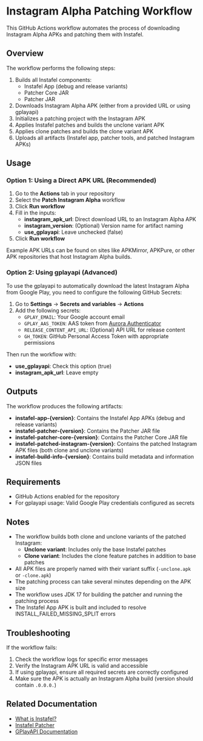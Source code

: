 # Instagram Alpha Patching Workflow

This GitHub Actions workflow automates the process of downloading Instagram Alpha APKs and patching them with Instafel.

## Overview

The workflow performs the following steps:
1. Builds all Instafel components:
   - Instafel App (debug and release variants)
   - Patcher Core JAR
   - Patcher JAR
2. Downloads Instagram Alpha APK (either from a provided URL or using gplayapi)
3. Initializes a patching project with the Instagram APK
4. Applies Instafel patches and builds the unclone variant APK
5. Applies clone patches and builds the clone variant APK
6. Uploads all artifacts (Instafel app, patcher tools, and patched Instagram APKs)

## Usage

### Option 1: Using a Direct APK URL (Recommended)

1. Go to the **Actions** tab in your repository
2. Select the **Patch Instagram Alpha** workflow
3. Click **Run workflow**
4. Fill in the inputs:
   - **instagram_apk_url**: Direct download URL to an Instagram Alpha APK
   - **instagram_version**: (Optional) Version name for artifact naming
   - **use_gplayapi**: Leave unchecked (false)
5. Click **Run workflow**

Example APK URLs can be found on sites like APKMirror, APKPure, or other APK repositories that host Instagram Alpha builds.

### Option 2: Using gplayapi (Advanced)

To use the gplayapi to automatically download the latest Instagram Alpha from Google Play, you need to configure the following GitHub Secrets:

1. Go to **Settings** → **Secrets and variables** → **Actions**
2. Add the following secrets:
   - `GPLAY_EMAIL`: Your Google account email
   - `GPLAY_AAS_TOKEN`: AAS token from [Aurora Authenticator](https://github.com/whyorean/Authenticator/releases/latest)
   - `RELEASE_CONTENT_API_URL`: (Optional) API URL for release content
   - `GH_TOKEN`: GitHub Personal Access Token with appropriate permissions

Then run the workflow with:
- **use_gplayapi**: Check this option (true)
- **instagram_apk_url**: Leave empty

## Outputs

The workflow produces the following artifacts:

- **instafel-app-{version}**: Contains the Instafel App APKs (debug and release variants)
- **instafel-patcher-{version}**: Contains the Patcher JAR file
- **instafel-patcher-core-{version}**: Contains the Patcher Core JAR file
- **instafel-patched-instagram-{version}**: Contains the patched Instagram APK files (both clone and unclone variants)
- **instafel-build-info-{version}**: Contains build metadata and information JSON files

## Requirements

- GitHub Actions enabled for the repository
- For gplayapi usage: Valid Google Play credentials configured as secrets

## Notes

- The workflow builds both clone and unclone variants of the patched Instagram:
  - **Unclone variant**: Includes only the base Instafel patches
  - **Clone variant**: Includes the clone feature patches in addition to base patches
- All APK files are properly named with their variant suffix (`-unclone.apk` or `-clone.apk`)
- The patching process can take several minutes depending on the APK size
- The workflow uses JDK 17 for building the patcher and running the patching process
- The Instafel App APK is built and included to resolve INSTALL_FAILED_MISSING_SPLIT errors

## Troubleshooting

If the workflow fails:

1. Check the workflow logs for specific error messages
2. Verify the Instagram APK URL is valid and accessible
3. If using gplayapi, ensure all required secrets are correctly configured
4. Make sure the APK is actually an Instagram Alpha build (version should contain `.0.0.0.`)

## Related Documentation

- [What is Instafel?](https://instafel.app/wiki/what-is-instafel)
- [Instafel Patcher](https://instafel.app/wiki/instafel-patcher)
- [GPlayAPI Documentation](../gplayapi/README.md)
